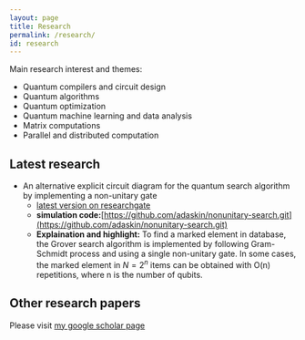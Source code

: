 ```yaml
---
layout: page
title: Research
permalink: /research/
id: research
---
```

Main research interest and themes:
* Quantum compilers and circuit design
* Quantum algorithms
* Quantum optimization
* Quantum machine learning and data analysis
* Matrix computations
* Parallel and distributed computation

## Latest research
- An alternative explicit circuit diagram for the quantum search algorithm by implementing a non-unitary gate  
    - [latest version on researchgate](http://dx.doi.org/10.13140/RG.2.2.34043.63526) 
    - **simulation code:**[https://github.com/adaskin/nonunitary-search.git](https://github.com/adaskin/nonunitary-search.git) 
    - **Explaination and highlight:** To find a marked element in database, the Grover search algorithm is implemented by following Gram-Schmidt process and using a single non-unitary gate. 
    In some cases, the marked element in $N=2^n$ items can be obtained with O(n) repetitions, 
    where n is the number of qubits.

## Other research papers
Please visit 
[my google scholar page](https://scholar.google.com/citations?user=5tbs4i8AAAAJ)
